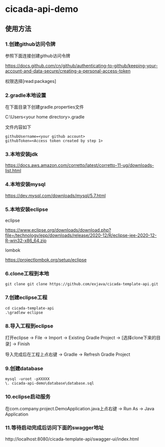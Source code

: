 # cicada-api-demo

## 使用方法
### 1.创建github访问令牌
参照下面连接创建github访问令牌

https://docs.github.com/cn/github/authenticating-to-github/keeping-your-account-and-data-secure/creating-a-personal-access-token

权限选择[read:packages]

### 2.gradle本地设置
在下面目录下创建gradle.properties文件

C:\Users\<your home directory>\.gradle

文件内容如下

```
githubUsername=<your github account>
githubToken=<Access token created by step 1>
```
### 3.本地安装jdk
https://docs.aws.amazon.com/corretto/latest/corretto-11-ug/downloads-list.html
### 4.本地安装mysql
https://dev.mysql.com/downloads/mysql/5.7.html
### 5.本地安装eclipse
eclipse

https://www.eclipse.org/downloads/download.php?file=/technology/epp/downloads/release/2020-12/R/eclipse-jee-2020-12-R-win32-x86_64.zip

lombok

https://projectlombok.org/setup/eclipse
### 6.clone工程到本地
```
git clone git clone https://github.com/exjava/cicada-template-api.git
```
### 7.创建eclipse工程
```
cd cicada-template-api
.\gradlew eclipse
```
### 8.导入工程到eclipse
打开eclipse -> File -> Import -> Existing Gradle Project -> [选择clone下来的目录] -> Finish

导入完成后在工程上点右键 -> Gradle -> Refresh Gradle Project
### 9.创建database
```
mysql -uroot -pXXXXX
\. cicada-api-demo\database\database.sql
```
### 10.eclipse启动服务
在com.company.project.DemoApplication.java上点右键 -> Run As -> Java Application

### 11.等待启动完成后访问下面的swagger地址
http://localhost:8080/cicada-template-api/swagger-ui/index.html

